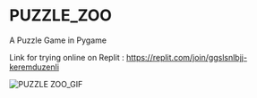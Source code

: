 # PUZZLE_ZOO
A Puzzle Game in Pygame

Link for trying online on Replit : 
https://replit.com/join/ggslsnlbjj-keremduzenli



![PUZZLE ZOO_GIF](https://user-images.githubusercontent.com/102362482/176993472-6e972e3b-4649-488f-9e19-ddb6c109a2cd.gif)
